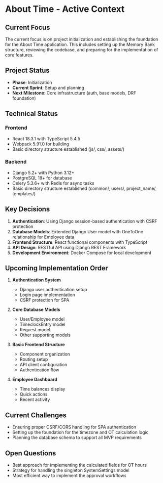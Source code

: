 # About Time - Active Context

## Current Focus

The current focus is on project initialization and establishing the foundation for the About Time application. This includes setting up the Memory Bank structure, reviewing the codebase, and preparing for the implementation of core features.

## Project Status

- **Phase**: Initialization
- **Current Sprint**: Setup and planning
- **Next Milestone**: Core infrastructure (auth, base models, DRF foundation)

## Technical Status

### Frontend
- React 18.3.1 with TypeScript 5.4.5
- Webpack 5.91.0 for building
- Basic directory structure established (js/, css/, assets/)

### Backend
- Django 5.2+ with Python 3.12+
- PostgreSQL 18+ for database
- Celery 5.3.6+ with Redis for async tasks
- Basic directory structure established (common/, users/, project_name/, templates/)

## Key Decisions

1. **Authentication**: Using Django session-based authentication with CSRF protection
2. **Database Models**: Extended Django User model with OneToOne relationship for Employee data
3. **Frontend Structure**: React functional components with TypeScript
4. **API Design**: RESTful API using Django REST Framework
5. **Development Environment**: Docker Compose for local development

## Upcoming Implementation Order

1. **Authentication System**
   - Django user authentication setup
   - Login page implementation
   - CSRF protection for SPA

2. **Core Database Models**
   - User/Employee model
   - TimeclockEntry model
   - Request model
   - Other supporting models

3. **Basic Frontend Structure**
   - Component organization
   - Routing setup
   - API client configuration
   - Authentication flow

4. **Employee Dashboard**
   - Time balances display
   - Quick actions
   - Recent activity

## Current Challenges

- Ensuring proper CSRF/CORS handling for SPA authentication
- Setting up the foundation for the timezone and OT calculation logic
- Planning the database schema to support all MVP requirements

## Open Questions

- Best approach for implementing the calculated fields for OT hours
- Strategy for handling the singleton SystemSettings model
- Most efficient way to implement the approval workflows
